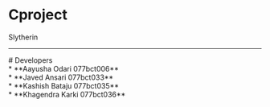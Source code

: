 # Cproject
Slytherin
<hr>
# Developers <br>
* **Aayusha Odari 077bct006** <br>
* **Javed Ansari 077bct033** <br>
* **Kashish Bataju 077bct035** <br>
* **Khagendra Karki 077bct036** <br>
